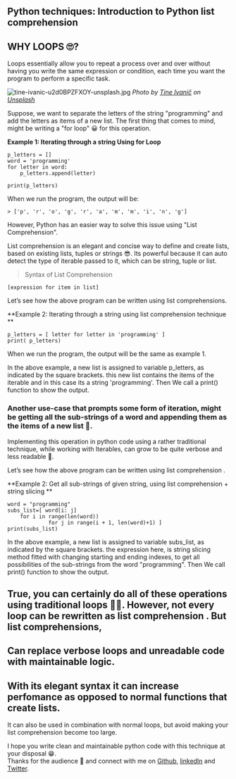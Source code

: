 ## Python techniques: Introduction to Python list comprehension




## WHY LOOPS 🙄?
Loops essentially allow you to repeat a process over and over without having you write the same expression or condition, each time you want the program to perform a specific  task.

![tine-ivanic-u2d0BPZFXOY-unsplash.jpg](https://cdn.hashnode.com/res/hashnode/image/upload/v1598219027319/mpKdRkMIV.jpeg)
*<span>Photo by <a href="https://unsplash.com/@tine999?utm_source=unsplash&amp;utm_medium=referral&amp;utm_content=creditCopyText">Tine Ivanič</a> on <a href="https://unsplash.com/s/photos/loop?utm_source=unsplash&amp;utm_medium=referral&amp;utm_content=creditCopyText">Unsplash</a></span>*

Suppose, we want to separate the letters of the string "programming" and add the letters as items of a new list. The first thing that comes to mind, might be writing a 
"for loop" 😀 for this operation. 

**Example 1: Iterating through a string Using for Loop**

```
p_letters = []
word = 'programming'
for letter in word:
    p_letters.append(letter)

print(p_letters)
``` 
When we run the program, the output will be:
```
> ['p', 'r', 'o', 'g', 'r', 'a', 'm', 'm', 'i', 'n', 'g']
 ```

However, Python has an easier way to solve this issue using "List Comprehension". 

List comprehension is an elegant and concise way to define and create lists, based on existing lists, tuples or strings 😎. Its powerful because it can auto detect the type of iterable passed to it, which can be string, tuple or list.  
> Syntax of List Comprehension

```
[expression for item in list]
``` 
Let’s see how the above program can be written using list comprehensions.

**Example 2: Iterating through a string using list comprehension technique **
 
```
p_letters = [ letter for letter in 'programming' ]
print( p_letters)
``` 
When we run the program, the output will be the same as example 1. 

In the above example, a new list is assigned to variable p_letters, as indicated by the square brackets. this new list contains the items of the iterable and in this case its a  string 'programming'. Then We call a print() function to show the output.

 ### Another use-case that prompts some form of iteration, might be getting all the sub-strings of a word and appending them as the items of a new list 🤔. 

Implementing this operation in python code using a rather traditional technique, while working with lterables, can grow to be quite verbose and less readable 😬.

Let’s see how the above program can be written using list comprehension .

**Example 2: Get all sub-strings of given string, using list comprehension + string slicing  **

```
word = "programming"
subs_list=[ word[i: j] 
	for i in range(len(word)) 
    	     for j in range(i + 1, len(word)+1) ] 
print(subs_list)
``` 
In the above example, a new list is assigned to variable subs_list, as indicated by the square brackets. the expression here, is string slicing method fitted with changing starting and ending indexes, to get all possibilities of the sub-strings from the word "programming".
Then We call print() function to show the output.

True, you can certainly do all of these operations using traditional  loops 🤷‍♂️. However, not every loop can be rewritten as list comprehension . 
But list comprehensions, 
- 
Can  replace verbose loops and unreadable code with maintainable logic.
- 
 With its elegant syntax it can increase perfomance as opposed to normal functions that create lists.
- 
 It can also be used in combination with normal loops, but avoid making your list comprehension become too large.



I hope you write clean and maintainable python code with this technique at your disposal 😁.  
Thanks for the audience 🤗 and connect with me on [Github](https://github.com/nextwebb), [linkedIn](https://www.linkedin.com/in/peterson-oaikhenah-102645144/) and [Twitter](https://twitter.com/i_am_nextwebb).  







